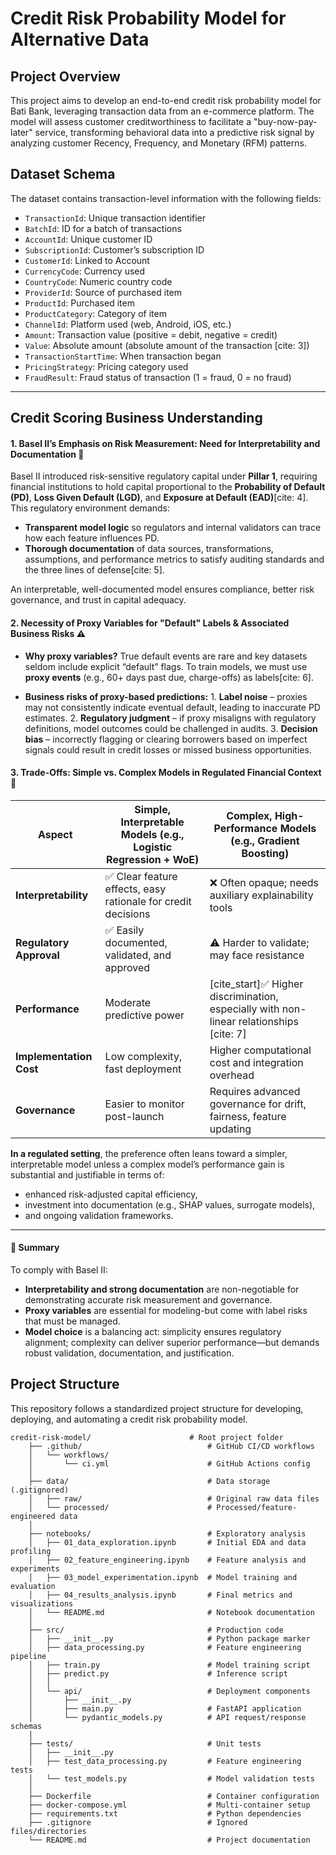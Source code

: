 # Credit Risk Probability Model for Alternative Data

## Project Overview
This project aims to develop an end-to-end credit risk probability model for Bati Bank, leveraging transaction data from an e-commerce platform. The model will assess customer creditworthiness to facilitate a "buy-now-pay-later" service, transforming behavioral data into a predictive risk signal by analyzing customer Recency, Frequency, and Monetary (RFM) patterns.

## Dataset Schema
The dataset contains transaction-level information with the following fields:
- `TransactionId`: Unique transaction identifier
- `BatchId`: ID for a batch of transactions
- `AccountId`: Unique customer ID
- `SubscriptionId`: Customer’s subscription ID
- `CustomerId`: Linked to Account
- `CurrencyCode`: Currency used
- `CountryCode`: Numeric country code
- `ProviderId`: Source of purchased item
- `ProductId`: Purchased item
- `ProductCategory`: Category of item
- `ChannelId`: Platform used (web, Android, iOS, etc.)
- `Amount`: Transaction value (positive = debit, negative = credit)
- `Value`: Absolute amount (absolute amount of the transaction [cite: 3])
- `TransactionStartTime`: When transaction began
- `PricingStrategy`: Pricing category used
- `FraudResult`: Fraud status of transaction (1 = fraud, 0 = no fraud)
---
## Credit Scoring Business Understanding

#### 1. Basel II’s Emphasis on Risk Measurement: Need for Interpretability and Documentation 🧩
Basel II introduced risk-sensitive regulatory capital under **Pillar 1**, requiring financial institutions to hold capital proportional to the **Probability of Default (PD)**, **Loss Given Default (LGD)**, and **Exposure at Default (EAD)**[cite: 4]. This regulatory environment demands:

- **Transparent model logic** so regulators and internal validators can trace how each feature influences PD.
- **Thorough documentation** of data sources, transformations, assumptions, and performance metrics to satisfy auditing standards and the three lines of defense[cite: 5].

An interpretable, well-documented model ensures compliance, better risk governance, and trust in capital adequacy.

#### 2. Necessity of Proxy Variables for "Default" Labels & Associated Business Risks ⚠️

- **Why proxy variables?** True default events are rare and key datasets seldom include explicit “default” flags. To train models, we must use **proxy events** (e.g., 60+ days past due, charge-offs) as labels[cite: 6].

- **Business risks of proxy-based predictions:** 1. **Label noise** – proxies may not consistently indicate eventual default, leading to inaccurate PD estimates. 
  2. **Regulatory judgment** – if proxy misaligns with regulatory definitions, model outcomes could be challenged in audits. 
  3. **Decision bias** – incorrectly flagging or clearing borrowers based on imperfect signals could result in credit losses or missed business opportunities.


#### 3. Trade-Offs: Simple vs. Complex Models in Regulated Financial Context 🧠

| Aspect              | Simple, Interpretable Models (e.g., Logistic Regression + WoE) | Complex, High-Performance Models (e.g., Gradient Boosting) |
|---------------------|---------------------------------------------------------------|------------------------------------------------------------|
| **Interpretability** | ✅ Clear feature effects, easy rationale for credit decisions | ❌ Often opaque; needs auxiliary explainability tools       |
| **Regulatory Approval** | ✅ Easily documented, validated, and approved               | ⚠️ Harder to validate; may face resistance                 |
| **Performance** | Moderate predictive power                                     | [cite_start]✅ Higher discrimination, especially with non-linear relationships [cite: 7] |
| **Implementation Cost** | Low complexity, fast deployment                               | Higher computational cost and integration overhead         |
| **Governance** | Easier to monitor post-launch                                 | Requires advanced governance for drift, fairness, feature updating |

**In a regulated setting**, the preference often leans toward a simpler, interpretable model unless a complex model’s performance gain is substantial and justifiable in terms of:

- enhanced risk-adjusted capital efficiency,
- investment into documentation (e.g., SHAP values, surrogate models),
- and ongoing validation frameworks.

---

#### 🧾 Summary

To comply with Basel II:

- **Interpretability and strong documentation** are non-negotiable for demonstrating accurate risk measurement and governance.
- **Proxy variables** are essential for modeling-but come with label risks that must be managed.
- **Model choice** is a balancing act: simplicity ensures regulatory alignment; complexity can deliver superior performance—but demands robust validation, documentation, and justification.

## Project Structure
This repository follows a standardized project structure for developing, deploying, and automating a credit risk probability model.

```
credit-risk-model/                      # Root project folder
    ├── .github/                            # GitHub CI/CD workflows
    │   └── workflows/
    │       └── ci.yml                      # GitHub Actions config
    │
    ├── data/                               # Data storage (.gitignored)
    │   ├── raw/                            # Original raw data files
    │   └── processed/                      # Processed/feature-engineered data
    │
    ├── notebooks/                          # Exploratory analysis
    │   ├── 01_data_exploration.ipynb       # Initial EDA and data profiling
    │   ├── 02_feature_engineering.ipynb    # Feature analysis and experiments
    │   ├── 03_model_experimentation.ipynb  # Model training and evaluation
    │   ├── 04_results_analysis.ipynb       # Final metrics and visualizations
    │   └── README.md                       # Notebook documentation
    │
    ├── src/                                # Production code
    │   ├── __init__.py                     # Python package marker
    │   ├── data_processing.py              # Feature engineering pipeline
    │   ├── train.py                        # Model training script
    │   ├── predict.py                      # Inference script
    │   │
    │   └── api/                            # Deployment components
    │       ├── __init__.py
    │       ├── main.py                     # FastAPI application
    │       └── pydantic_models.py          # API request/response schemas
    │
    ├── tests/                              # Unit tests
    │   ├── __init__.py
    │   ├── test_data_processing.py         # Feature engineering tests
    │   └── test_models.py                  # Model validation tests
    │
    ├── Dockerfile                          # Container configuration
    ├── docker-compose.yml                  # Multi-container setup
    ├── requirements.txt                    # Python dependencies
    ├── .gitignore                          # Ignored files/directories
    └── README.md                           # Project documentation
```